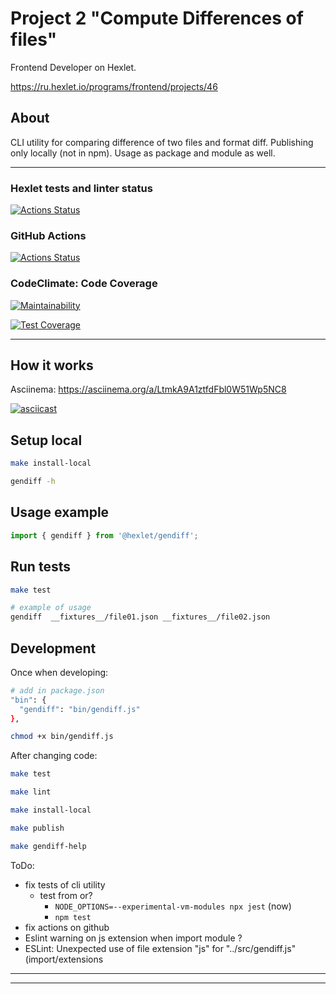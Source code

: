 # Project 2 "Compute Differences of files"

Frontend Developer on Hexlet.

https://ru.hexlet.io/programs/frontend/projects/46

## About

CLI utility for comparing difference of two files and format diff.
Publishing only locally (not in npm).
Usage as package and module as well.

---
### Hexlet tests and linter status

[![Actions Status](https://github.com/ivekhov/frontend-project-46/workflows/hexlet-check/badge.svg)](https://github.com/ivekhov/frontend-project-46/actions)

### GitHub Actions

[![Actions Status](https://github.com/ivekhov/frontend-project-46/actions/workflows/hexlet-check.yml/badge.svg)](https://github.com/ivekhov/frontend-project-46/actions)

### CodeClimate: Code Coverage

[![Maintainability](https://api.codeclimate.com/v1/badges/f9b0debda75ad31a2506/maintainability)](https://codeclimate.com/github/ivekhov/frontend-project-46/maintainability)

[![Test Coverage](https://api.codeclimate.com/v1/badges/f9b0debda75ad31a2506/test_coverage)](https://codeclimate.com/github/ivekhov/frontend-project-46/test_coverage)


---
## How it works 
Asciinema: https://asciinema.org/a/LtmkA9A1ztfdFbl0W51Wp5NC8

[![asciicast](https://asciinema.org/a/LtmkA9A1ztfdFbl0W51Wp5NC8.svg)](https://asciinema.org/a/LtmkA9A1ztfdFbl0W51Wp5NC8)


## Setup local

```bash
make install-local

gendiff -h
```

## Usage example

```js
import { gendiff } from '@hexlet/gendiff';
```

## Run tests

```bash
make test

# example of usage
gendiff  __fixtures__/file01.json __fixtures__/file02.json
```

## Development

Once when developing:

```bash
# add in package.json
"bin": {
  "gendiff": "bin/gendiff.js"
}, 

chmod +x bin/gendiff.js
```

After changing code:

```bash
make test

make lint

make install-local

make publish

make gendiff-help
```

ToDo:


- fix tests of cli utility
  - test from or?
    - `NODE_OPTIONS=--experimental-vm-modules npx jest` (now)
    - `npm test`
- fix actions on github
- Eslint warning on js extension when import module ? 
- ESLint: Unexpected use of file extension "js" for "../src/gendiff.js"(import/extensions

----
----
